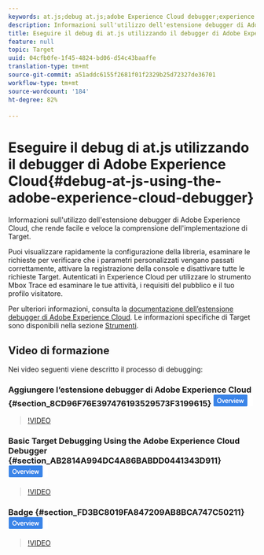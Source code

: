 ```yaml
---
keywords: at.js;debug at.js;adobe Experience Cloud debugger;experience cloud debugger;mbox trace;mbox highlight;debug;debugging
description: Informazioni sull'utilizzo dell'estensione debugger di Adobe Experience Cloud, che rende facile e veloce la comprensione dell'implementazione di Target.
title: Eseguire il debug di at.js utilizzando il debugger di Adobe Experience Cloud
feature: null
topic: Target
uuid: 04cfb0fe-1f45-4824-bd06-d54c43baaffe
translation-type: tm+mt
source-git-commit: a51addc6155f2681f01f2329b25d72327de36701
workflow-type: tm+mt
source-wordcount: '184'
ht-degree: 82%

---
```



# Eseguire il debug di at.js utilizzando il debugger di Adobe Experience Cloud{#debug-at-js-using-the-adobe-experience-cloud-debugger}

Informazioni sull&#39;utilizzo dell&#39;estensione debugger di Adobe Experience Cloud, che rende facile e veloce la comprensione dell&#39;implementazione di Target.

Puoi visualizzare rapidamente la configurazione della libreria, esaminare le richieste per verificare che i parametri personalizzati vengano passati correttamente, attivare la registrazione della console e disattivare tutte le richieste Target. Autenticati in Experience Cloud per utilizzare lo strumento Mbox Trace ed esaminare le tue attività, i requisiti del pubblico e il tuo profilo visitatore.

Per ulteriori informazioni, consulta la [documentazione dell’estensione debugger di Adobe Experience Cloud](https://docs.adobe.com/content/help/en/debugger/using/experience-cloud-debugger.html). Le informazioni specifiche di Target sono disponibili nella sezione [Strumenti](https://docs.adobe.com/content/help/en/debugger/using/tools.html).

## Video di formazione

Nei video seguenti viene descritto il processo di debugging:

### Aggiungere l’estensione debugger di Adobe Experience Cloud {#section_8CD96F76E397476193529573F3199615} ![badge Panoramica](/help/assets/overview.png)

>[!VIDEO](https://video.tv.adobe.com/v/23114/)

### Basic Target Debugging Using the Adobe Experience Cloud Debugger {#section_AB2814A994DC4A86BABDD0441343D911} ![Overview badge](/help/assets/overview.png)

>[!VIDEO](https://video.tv.adobe.com/v/23115/)

### Badge {#section_FD3BC8019FA847209AB8BCA747C50211} ![Panoramica traccia Mbox](/help/assets/overview.png)

>[!VIDEO](https://video.tv.adobe.com/v/23113/)
